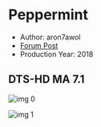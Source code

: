 # Peppermint

* Author: aron7awol
* [Forum Post](https://www.avsforum.com/threads/bass-eq-for-filtered-movies.2995212/post-57259796)
* Production Year: 2018

## DTS-HD MA 7.1

![img 0](https://i.imgur.com/AcrucM4.jpg)

![img 1](https://i.imgur.com/SRHn0G2.png)

